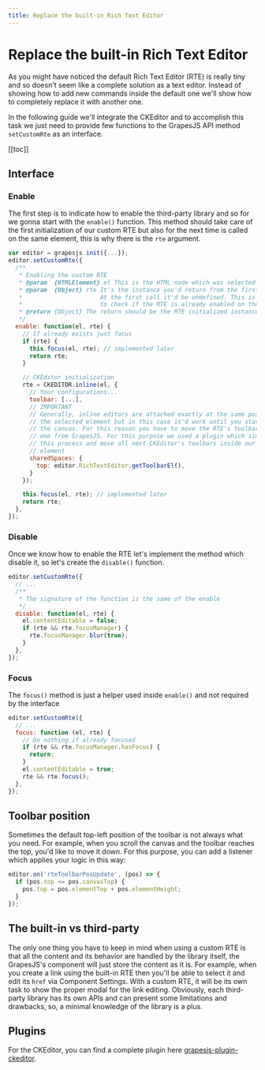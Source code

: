 ```yaml
---
title: Replace the built-in Rich Text Editor
---
```

# Replace the built-in Rich Text Editor

As you might have noticed the default Rich Text Editor (RTE) is really tiny and so doesn't seem like a complete solution as a text editor. Instead of showing how to add new commands inside the default one we'll show how to completely replace it with another one.

In the following guide we'll integrate the CKEditor and to accomplish this task we just need to provide few functions to the GrapesJS API method `setCustomRte` as an interface.

[[toc]]


## Interface

### Enable

The first step is to indicate how to enable the third-party library and so for we gonna start with the `enable()` function. This method should take care of the first initialization of our custom RTE but also for the next time is called on the same element, this is why there is the `rte` argument.

```js
var editor = grapesjs.init({...});
editor.setCustomRte({
  /**
   * Enabling the custom RTE
   * @param  {HTMLElement} el This is the HTML node which was selected to be edited
   * @param  {Object} rte It's the instance you'd return from the first call of enable().
   *                      At the first call it'd be undefined. This is useful when you need
   *                      to check if the RTE is already enabled on the component
   * @return {Object} The return should be the RTE initialized instance
   */
  enable: function(el, rte) {
    // If already exists just focus
    if (rte) {
      this.focus(el, rte); // implemented later
      return rte;
    }

    // CKEditor initialization
    rte = CKEDITOR.inline(el, {
      // Your configurations...
      toolbar: [...],
      // IMPORTANT
      // Generally, inline editors are attached exactly at the same position of
      // the selected element but in this case it'd work until you start to scroll
      // the canvas. For this reason you have to move the RTE's toolbar inside the
      // one from GrapesJS. For this purpose we used a plugin which simplify
      // this process and move all next CKEditor's toolbars inside our indicated
      // element
      sharedSpaces: {
        top: editor.RichTextEditor.getToolbarEl(),
      }
    });

    this.focus(el, rte); // implemented later
    return rte;
  },
});
```



### Disable

Once we know how to enable the RTE let's implement the method which disable it, so let's create the `disable()` function.

```js
editor.setCustomRte({
  // ...
  /**
   * The signature of the function is the same of the enable
   */
  disable: function(el, rte) {
    el.contentEditable = false;
    if (rte && rte.focusManager) {
      rte.focusManager.blur(true);
    }
  },
});
```



### Focus

The `focus()` method is just a helper used inside `enable()` and not required by the interface

```js
editor.setCustomRte({
  // ...
  focus: function (el, rte) {
    // Do nothing if already focused
    if (rte && rte.focusManager.hasFocus) {
      return;
    }
    el.contentEditable = true;
    rte && rte.focus();
  },
});
```



## Toolbar position

Sometimes the default top-left position of the toolbar is not always what you need. For example, when you scroll the canvas and the toolbar reaches the top,  you'd like to move it down. For this purpose, you can add a listener which applies your logic in this way:

```js
editor.on('rteToolbarPosUpdate', (pos) => {
  if (pos.top <= pos.canvasTop) {
    pos.top = pos.elementTop + pos.elementHeight;
  }
});
```



## The built-in vs third-party

The only one thing you have to keep in mind when using a custom RTE is that all the content and its behavior are handled by the library itself, the GrapesJS's component will just store the content as it is.
For example, when you create a link using the built-in RTE then you'll be able to select it and edit its `href` via Component Settings. With a custom RTE, it will be its own task to show the proper modal for the link editing.
Obviously, each third-party library has its own APIs and can present some limitations and drawbacks, so, a minimal knowledge of the library is a plus.


## Plugins

For the CKEditor, you can find a complete plugin here [grapesjs-plugin-ckeditor](https://github.com/GrapesJS/ckeditor).

